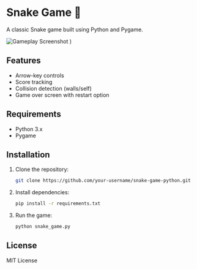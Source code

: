 # Snake Game 🐍

A classic Snake game built using Python and Pygame.

![Gameplay Screenshot](https://www.google.com/imgres?q=snake%20game%20in%20python&imgurl=https%3A%2F%2Fmiro.medium.com%2Fv2%2Fresize%3Afit%3A964%2F1*vSCt2ElANJDRuZVDvTlTeA.png&imgrefurl=https%3A%2F%2Fmedium.com%2Fswlh%2Fsnake-game-with-python-b905f4628de8&docid=fDnwGQ9bG--ZlM&tbnid=-qlou7JZBRkkUM&vet=12ahUKEwiRzaHy-ZeLAxWbTWwGHZgbLeEQM3oECGYQAA..i&w=964&h=510&hcb=2&ved=2ahUKEwiRzaHy-ZeLAxWbTWwGHZgbLeEQM3oECGYQAA )
)

## Features
- Arrow-key controls
- Score tracking
- Collision detection (walls/self)
- Game over screen with restart option

## Requirements
- Python 3.x
- Pygame

## Installation
1. Clone the repository:
   ```bash
   git clone https://github.com/your-username/snake-game-python.git
   ```
2. Install dependencies:
   ```bash
   pip install -r requirements.txt
   ```
3. Run the game:
   ```bash
   python snake_game.py
   ```

## License
MIT License
